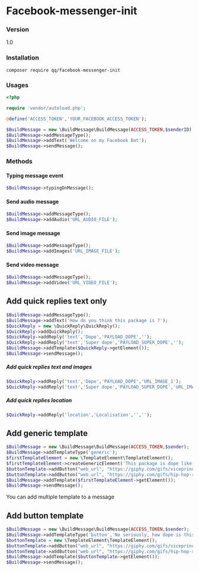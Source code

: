 # Facebook-messenger-init

### Version
1.0

### Installation

```
composer require qq/facebook-messenger-init
```


### Usages

```php
<?php

require 'vendor/autoload.php';

@define('ACCESS_TOKEN','YOUR_FACEBOOK_ACCESS_TOKEN');

$BuildMessage = new \BuildMessage\BuildMessage(ACCESS_TOKEN,$senderID);
$BuildMessage->addMessageType();
$BuildMessage->addText('Welcome on my Facebook Bot');
$BuildMessage->sendMessage();
```

### Methods

#### Typing message event 
```php
$BuildMessage->typingOnMessage();
```

#### Send audio message
```php
$BuildMessage->addMessageType();
$BuildMessage->addAudio('URL_AUDIO_FILE');
```

#### Send image message
```php
$BuildMessage->addMessageType();
$BuildMessage->addImages('URL_IMAGE_FILE');
```

#### Send video message
```php
$BuildMessage->addMessageType();
$BuildMessage->addVideo('URL_VIDEO_FILE');
```

## Add quick replies text only
```php
$BuildMessage->addMessageType();
$BuildMessage->addText('How do you think this package is ?');
$QuickReply = new \QuickReply\QuickReply();
$QuickReply->addQuickReply();
$QuickReply->addReply('text','Dope','PAYLOAD_DOPE','');
$QuickReply->addReply('text','Super dope','PAYLOAD_SUPER_DOPE','');
$BuildMessage->addTemplate($QuickReply->getElement());
$BuildMessage->sendMessage();
```

##### Add quick replies text and images
```php
$QuickReply->addReply('text','Dope','PAYLOAD_DOPE','URL_IMAGE_1');
$QuickReply->addReply('text','Super dope','PAYLOAD_SUPER_DOPE','URL_IMAGE_2');
```

##### Add quick replies location
```php
$QuickReply->addReply('location','Localisation','','');
```

## Add generic template
```php
$BuildMessage = new \BuildMessage\BuildMessage(ACCESS_TOKEN,$sender);
$BuildMessage->addTemplateType('generic');
$firstTemplateElement = new \TemplateElement\TemplateElement();
$firstTemplateElement->createGenericElement('This package is dope like that','DOPE_IMAGE','Description of how dope is this package');
$buttonTemplate->addButton("web_url", "https://giphy.com/gifs/viceprincipals-danny-mcbride-vice-principals-hbo-l46CcJYJWRg1jB3Y4", "Super dope !", "");
$buttonTemplate->addButton("web_url", "https://giphy.com/gifs/hip-hop-rap-lAk8drorgcS9W", "More than dope", "");
$BuildMessage->addTemplate($firstTemplateElement->getElement());
$BuildMessage->sendMessage();
```

You can add multiple template to a message

## Add button template
```php
$BuildMessage = new \BuildMessage\BuildMessage(ACCESS_TOKEN,$sender);
$BuildMessage->addTemplateType('button','No seriously, how dope is this package ?');
$buttonTemplate = new \TemplateElement\TemplateElement();
$buttonTemplate->addButton("web_url", "https://giphy.com/gifs/viceprincipals-danny-mcbride-vice-principals-hbo-l46CcJYJWRg1jB3Y4", "Super dope !", "");
$buttonTemplate->addButton("web_url", "https://giphy.com/gifs/hip-hop-rap-lAk8drorgcS9W", "More than dope", "");
$BuildMessage->addTemplate($buttonTemplate->getElement());
$BuildMessage->sendMessage();
```